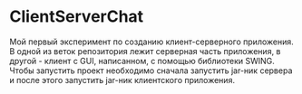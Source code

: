 # ClientServerChat
Мой первый эксперимент по созданию клиент-серверного приложения. В одной из веток репозитория лежит серверная часть приложения, в другой - клиент с GUI, написанном, с помощью библиотеки SWING. Чтобы запустить проект необходимо сначала запустить jar-ник сервера и после этого запустить jar-ник клиентского приложения.
